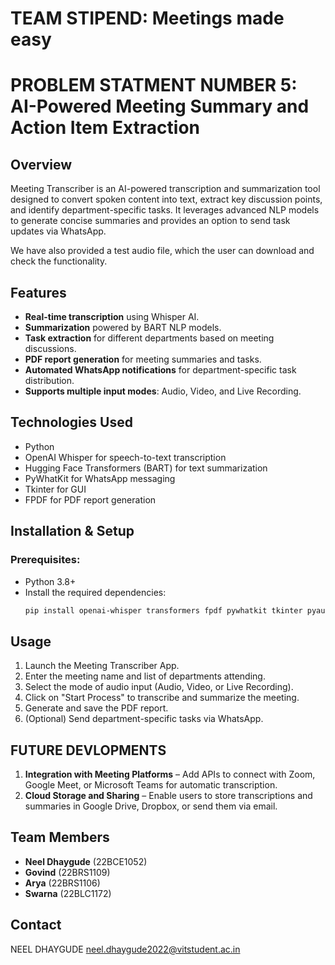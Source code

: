 # TEAM STIPEND: Meetings made easy
# PROBLEM STATMENT NUMBER 5: AI-Powered Meeting Summary and Action Item Extraction

## Overview
Meeting Transcriber is an AI-powered transcription and summarization tool designed to convert spoken content into text, extract key discussion points, and identify department-specific tasks. It leverages advanced NLP models to generate concise summaries and provides an option to send task updates via WhatsApp.

We have also provided a test audio file, which the user can download and check the functionality.

## Features
- **Real-time transcription** using Whisper AI.
- **Summarization** powered by BART NLP models.
- **Task extraction** for different departments based on meeting discussions.
- **PDF report generation** for meeting summaries and tasks.
- **Automated WhatsApp notifications** for department-specific task distribution.
- **Supports multiple input modes**: Audio, Video, and Live Recording.

## Technologies Used
- Python
- OpenAI Whisper for speech-to-text transcription
- Hugging Face Transformers (BART) for text summarization
- PyWhatKit for WhatsApp messaging
- Tkinter for GUI
- FPDF for PDF report generation

## Installation & Setup
### Prerequisites:
- Python 3.8+
- Install the required dependencies:
  ```bash
  pip install openai-whisper transformers fpdf pywhatkit tkinter pyaudio wave
  ```


## Usage
1. Launch the Meeting Transcriber App.
2. Enter the meeting name and list of departments attending.
3. Select the mode of audio input (Audio, Video, or Live Recording).
4. Click on "Start Process" to transcribe and summarize the meeting.
5. Generate and save the PDF report.
6. (Optional) Send department-specific tasks via WhatsApp.


## FUTURE DEVLOPMENTS
1. **Integration with Meeting Platforms** – Add APIs to connect with Zoom, Google Meet, or Microsoft Teams for automatic transcription.
2. **Cloud Storage and Sharing** – Enable users to store transcriptions and summaries in Google Drive, Dropbox, or send them via email.

## Team Members
- **Neel Dhaygude** (22BCE1052)
- **Govind** (22BRS1109)
- **Arya** (22BRS1106)
- **Swarna** (22BLC1172)


## Contact
NEEL DHAYGUDE
neel.dhaygude2022@vitstudent.ac.in
